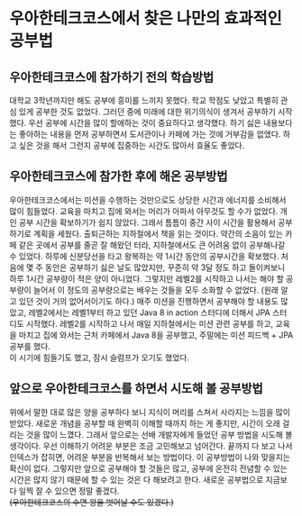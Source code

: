 # 우아한테크코스에서 찾은 나만의 효과적인 공부법

## 우아한테크코스에 참가하기 전의 학습방법
대학교 3학년까지만 해도 공부에 흥미를 느끼지 못했다. 
학교 학점도 낮았고 특별히 관심 있게 공부한 것도 없었다. 
그러던 중에 미래에 대한 위기의식이 생겨서 공부하기 시작했다.
우선 공부에 시간을 많이 할애하는 것이 중요하다고 생각했다. 
하기 싫은 내용보다는 좋아하는 내용을 먼저 공부하면서 도서관이나 카페에 가는 것에 거부감을 없앴다.
하고 싶은 것을 해서 그런지 공부에 집중하는 시간도 많아서 효율도 좋았다.<br>

## 우아한테크코스에 참가한 후에 해온 공부방법
우아한테크코스에서는 미션을 수행하는 것만으로도 상당한 시간과 에너지를 소비해서 많이 힘들었다. 
교육을 마치고 집에 와서는 머리가 아파서 아무것도 할 수가 없었다.
개인 공부 시간을 확보하기가 쉽지 않았다.
그래서 틈틈이 중간 사이 시간을 활용해서 공부하기로 계획을 세웠다.
출퇴근하는 지하철에서 책을 읽는 것이다.
약간의 소음이 있는 카페 같은 곳에서 공부를 줄곧 잘 해왔던 터라, 지하철에서도 큰 어려움 없이 공부해나갈 수 있었다.
하루에 신분당선을 타고 왕복하는 약 1시간 동안의 공부시간을 확보했다.
처음에 몇 주 동안은 공부하기 싫은 날도 많았지만, 꾸준히 약 3달 정도 하고 돌이켜보니 하루 1시간 공부량이 적은 양이 아니었다.
그렇지만 레벨2를 시작하고 나서는 해야 할 공부량이 늘어서 이 정도의 공부량으로는 배우는 것들을 모두 소화할 수 없었다. (원래 알고 있던 것이 거의 없어서이기도 하다.)
매주 미션을 진행하면서 공부해야 할 내용도 많았고, 레벨2에서는 레벨1부터 하고 있던 Java 8 in action 스터디에 더해서 JPA 스터디도 시작했다.
레벨2를 시작하고 나서 매일 지하철에서는 미션 관련 공부를 하고, 교육을 마치고 집에 와서는 근처 카페에서 Java 8을 공부했고, 주말에는 미션 피드백 + JPA 공부를 했다. <br>
이 시기에 힘들기도 했고, 잠시 슬럼프가 오기도 했었다.

## 앞으로 우아한테크코스를 하면서 시도해 볼 공부방법
위에서 말한 대로 많은 양을 공부하다 보니 지식이 머리를 스쳐서 사라지는 느낌을 많이 받았다.
새로운 개념을 공부할 때 완벽히 이해할 때까지 하는 게 좋지만, 시간이 오래 걸리는 것을 많이 느꼈다.
그래서 앞으로는 선배 개발자에게 들었던 공부 방법을 시도해 볼 생각이다.
우선 이해하기 어려운 부분은 조금 고민해보고 넘어간다.
끝까지 다 보고 나서 인덱스가 잡히면, 어려운 부분을 반복해서 보는 방법이다.
이 공부방법이 나와 맞을지는 확신이 없다.
그렇지만 앞으로 공부해야 할 것들은 많고, 공부에 온전히 전념할 수 있는 시간은 많지 않기 때문에 할 수 있는 것은 다 해보려고 한다.
새로운 공부법으로 지금보다 일찍 잘 수 있으면 정말 좋겠다. <br>
~~(우아한테크코스의 수면 왕을 벗어날 수도 있겠다.)~~<br>
